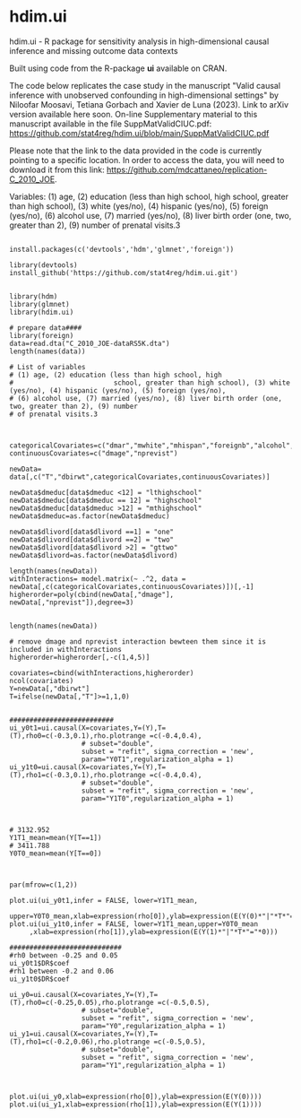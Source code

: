 # hdim.ui
hdim.ui - R package for sensitivity analysis in high-dimensional causal inference and missing outcome data contexts

Built using code from the R-package **ui** available on CRAN.

The code below replicates the case study in the manuscript "Valid causal inference with unobserved confounding in high-dimensional settings" by Niloofar Moosavi, Tetiana Gorbach and Xavier de Luna (2023). Link to arXiv version available here soon.
On-line Supplementary material to this manuscript available in the file SuppMatValidCIUC.pdf: https://github.com/stat4reg/hdim.ui/blob/main/SuppMatValidCIUC.pdf

Please note that the link to the data provided in the code is currently pointing to a specific location. In order to access the data, you will need to download it from this link: https://github.com/mdcattaneo/replication-C_2010_JOE.

Variables:
(1) age, (2) education (less than high school, high
                        school, greater than high school), (3) white (yes/no), (4) hispanic (yes/no), (5) foreign (yes/no),
(6) alcohol use, (7) married (yes/no), (8) liver birth order (one, two, greater than 2), (9) number
of prenatal visits.3


```

install.packages(c('devtools','hdm','glmnet','foreign'))

library(devtools)
install_github('https://github.com/stat4reg/hdim.ui.git')


library(hdm)
library(glmnet)
library(hdim.ui)

# prepare data####
library(foreign)
data=read.dta("C_2010_JOE-dataRS5K.dta")
length(names(data))

# List of variables
# (1) age, (2) education (less than high school, high
#                         school, greater than high school), (3) white (yes/no), (4) hispanic (yes/no), (5) foreign (yes/no),
# (6) alcohol use, (7) married (yes/no), (8) liver birth order (one, two, greater than 2), (9) number
# of prenatal visits.3



categoricalCovariates=c("dmar","mwhite","mhispan","foreignb","alcohol","dmeduc","dlivord")
continuousCovariates=c("dmage","nprevist")

newData= data[,c("T","dbirwt",categoricalCovariates,continuousCovariates)]

newData$dmeduc[data$dmeduc <12] = "lthighschool"
newData$dmeduc[data$dmeduc == 12] = "highschool"
newData$dmeduc[data$dmeduc >12] = "mthighschool"
newData$dmeduc=as.factor(newData$dmeduc)

newData$dlivord[data$dlivord ==1] = "one"
newData$dlivord[data$dlivord ==2] = "two"
newData$dlivord[data$dlivord >2] = "gttwo"
newData$dlivord=as.factor(newData$dlivord)

length(names(newData))
withInteractions= model.matrix(~ .^2, data = newData[,c(categoricalCovariates,continuousCovariates)])[,-1]
higherorder=poly(cbind(newData[,"dmage"], newData[,"nprevist"]),degree=3)


length(names(newData))

# remove dmage and nprevist interaction bewteen them since it is included in withInteractions
higherorder=higherorder[,-c(1,4,5)]

covariates=cbind(withInteractions,higherorder)
ncol(covariates)
Y=newData[,"dbirwt"]
T=ifelse(newData[,"T"]>=1,1,0)


##########################
ui_y0t1=ui.causal(X=covariates,Y=(Y),T=(T),rho0=c(-0.3,0.1),rho.plotrange =c(-0.4,0.4),
                  # subset="double",
                  subset = "refit", sigma_correction = 'new',
                  param="Y0T1",regularization_alpha = 1)
ui_y1t0=ui.causal(X=covariates,Y=(Y),T=(T),rho1=c(-0.3,0.1),rho.plotrange =c(-0.4,0.4),
                  # subset="double",
                  subset = "refit", sigma_correction = 'new',
                  param="Y1T0",regularization_alpha = 1)



# 3132.952
Y1T1_mean=mean(Y[T==1])
# 3411.788
Y0T0_mean=mean(Y[T==0])



par(mfrow=c(1,2))

plot.ui(ui_y0t1,infer = FALSE, lower=Y1T1_mean,
     upper=Y0T0_mean,xlab=expression(rho[0]),ylab=expression(E(Y(0)*"|"*T*"="*1)))
plot.ui(ui_y1t0,infer = FALSE, lower=Y1T1_mean,upper=Y0T0_mean
     ,xlab=expression(rho[1]),ylab=expression(E(Y(1)*"|"*T*"="*0)))

############################
#rh0 between -0.25 and 0.05
ui_y0t1$DR$coef
#rh1 between -0.2 and 0.06
ui_y1t0$DR$coef

ui_y0=ui.causal(X=covariates,Y=(Y),T=(T),rho0=c(-0.25,0.05),rho.plotrange =c(-0.5,0.5),
                  # subset="double",
                  subset = "refit", sigma_correction = 'new',
                  param="Y0",regularization_alpha = 1)
ui_y1=ui.causal(X=covariates,Y=(Y),T=(T),rho1=c(-0.2,0.06),rho.plotrange =c(-0.5,0.5),
                  # subset="double",
                  subset = "refit", sigma_correction = 'new',
                  param="Y1",regularization_alpha = 1)



plot.ui(ui_y0,xlab=expression(rho[0]),ylab=expression(E(Y(0))))
plot.ui(ui_y1,xlab=expression(rho[1]),ylab=expression(E(Y(1))))


```
